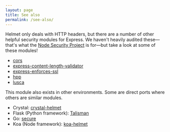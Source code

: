 ```yaml
---
layout: page
title: See also
permalink: /see-also/
---
```

Helmet only deals with HTTP headers, but there are a number of other helpful security modules for Express. We haven't heavily audited these—that's what the [Node Security Project](https://nodesecurity.io/) is for—but take a look at some of these modules!

* [cors](https://www.npmjs.org/package/cors)
* [express-content-length-validator](https://github.com/ericmdantas/express-content-length-validator)
* [express-enforces-ssl](https://github.com/aredo/express-enforces-ssl)
* [hpp](https://www.npmjs.com/package/hpp)
* [lusca](https://github.com/krakenjs/lusca)

This module also exists in other environments. Some are direct ports where others are similar modules.

* Crystal: [crystal-helmet](https://github.com/EvanHahn/crystal-helmet)
* Flask (Python framework): [Talisman](https://github.com/GoogleCloudPlatform/flask-talisman)
* Go: [secure](https://github.com/unrolled/secure)
* Koa (Node framework): [koa-helmet](https://github.com/venables/koa-helmet)
